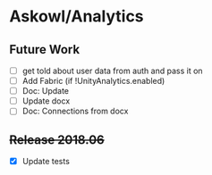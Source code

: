 # Askowl/Analytics
## Future Work

* [ ] get told about user data from auth and pass it on
* [ ] Add Fabric (if !UnityAnalytics.enabled)
* [ ] Doc: Update
* [ ] Update docx
* [ ] Doc: Connections from docx

## ~~Release 2018.06~~

* [x] Update tests

